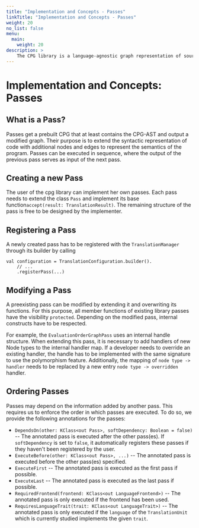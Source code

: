 ```yaml
---
title: "Implementation and Concepts - Passes"
linkTitle: "Implementation and Concepts - Passes"
weight: 20
no_list: false
menu:
  main:
    weight: 20
description: >
    The CPG library is a language-agnostic graph representation of source code.
---
```




# Implementation and Concepts: Passes

## What is a Pass?

Passes get a prebuilt CPG that at least contains the CPG-AST and output a
modified graph. Their purpose is to extend the syntactic representation of code
with additional nodes and edges to represent the semantics of the program.
Passes can be executed in sequence, where the output of the previous pass serves
as input of the next pass.

## Creating a new Pass

The user of the cpg library can implement her own passes. Each pass needs to
extend the class `Pass` and implement its base function`accept(result: TranslationResult)`.
The remaining structure of the pass is free to be designed by the
implementer.

## Registering a Pass

A newly created pass has to be registered with the `TranslationManager` through
its builder by calling
```
val configuration = TranslationConfiguration.builder().
    // ...
    .registerPass(...)
```
## Modifying a Pass

A preexisting pass can be modified by extending it and overwriting its
functions. For this purpose, all member functions of existing library passes
have the visibility `protected`. Depending on the modified pass, internal
constructs have to be respected.

For example, the `EvaluationOrderGraphPass` uses an internal handle structure.
When extending this pass, it is necessary to add handlers of new Node types to
the internal handler map. If a developer needs to override an existing handler,
the handle has to be implemented with the same signature to use the polymorphism
feature. Additionally, the mapping of `node type -> handler` needs to be replaced
by a new entry `node type -> overridden` handler.

## Ordering Passes
Passes may depend on the information added by another pass. This requires us to
enforce the order in which passes are executed. To do so, we provide the
following annotations for the passes:

* `DependsOn(other: KClass<out Pass>, softDependency: Boolean = false)` -- The annotated pass is executed after
   the other pass(es). If `softDependency` is set to `false`, it automatically
   registers these passes if they haven't been registered by the user.
* `ExecuteBefore(other: KClass<out Pass>, ...)` -- The annotated pass is executed
   before the other pass(es) specified.
* `ExecuteFirst` -- The annotated pass is executed as the first pass if possible.
* `ExecuteLast` -- The annotated pass is executed as the last pass if possible.
* `RequiredFrontend(frontend: KClass<out LanguageFrontend>)` -- The annotated pass
   is only executed if the frontend has been used.
* `RequiresLanguageTrait(trait: KClass<out LanguageTrait>)` -- The annotated pass
  is only executed if the `language` of the `TranslationUnit` which is currently studied
  implements the given `trait`.
